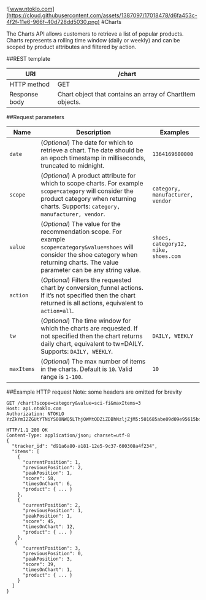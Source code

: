 ![www.ntoklo.com](https://cloud.githubusercontent.com/assets/1387097/17018478/d6fa453c-4f2f-11e6-966f-40d728dd5030.png)
#Charts

The Charts API allows customers to retrieve a list of popular products. Charts represents a rolling time window (daily or weekly) and can be scoped by product attributes and filtered by action.

##REST template

| URI	|  /chart |
|-------|---------|
|HTTP method  |	GET |
| Response body	 | Chart object that contains an array of ChartItem objects.|

##Request parameters

| Name	 | Description	| Examples |
|-------|---------|---------|
| `date` | 	(*Optional*) The date for which to retrieve a chart. The date should be an epoch timestamp in milliseconds, truncated to midnight.|	`1364169600000` |
| `scope` |	(*Optional*) A product attribute for which to scope charts. For example `scope=category` will consider the product category when returning charts. Supports: `category, manufacturer, vendor`.	| `category, manufacturer, vendor` |
| `value` |	(*Optional*) The value for the recommendation scope. For example `scope=category&value=shoes` will consider the shoe category when returning charts. The value parameter can be any string value.	| `shoes, category12, nike, shoes.com` |
| `action` |	(*Optional*) Filters the requested chart by conversion_funnel actions. If it’s not specified then the chart returned is all actions, equivalent to `action=all`. | |	
| `tw` |	(*Optional*) The time window for which the charts are requested. If not specified then the chart returns daily chart, equivalent to tw=DAILY. Supports: `DAILY, WEEKLY`.	| `DAILY, WEEKLY` |
| `maxItems` |	(*Optional*) The max number of items in the charts. Default is `10`. Valid range is `1-100`.	| `10` |

##Example HTTP request
Note: some headers are omitted for brevity
```
GET /chart?scope=category&value=sci-fi&maxItems=3
Host: api.ntoklo.com
Authorization: NTOKLO YzZkYmI2ZGUtYTNiYS00NWQ5LThjOWMtODZiZDBhNzljZjM5:501685abe09d09e95615bd38743a8a3a9a9213fd
```
```
HTTP/1.1 200 OK
Content-Type: application/json; charset=utf-8
{
  "tracker_id": "d91a6a80-a181-12e5-9c37-600308a4f234",
  "items": [
    {
      "currentPosition": 1,
      "previousPosition": 2,
      "peakPosition": 1,
      "score": 58,
      "timesOnChart": 6,
      "product": { ... }
    },
    {
      "currentPosition": 2,
      "previousPosition": 1,
      "peakPosition": 1,
      "score": 45,
      "timesOnChart": 12,
      "product": { ... }
    },
   {
      "currentPosition": 3,
      "previousPosition": 0,
      "peakPosition": 3,
      "score": 39,
      "timesOnChart": 1,
      "product": { ... }
    }
  ]
}
```